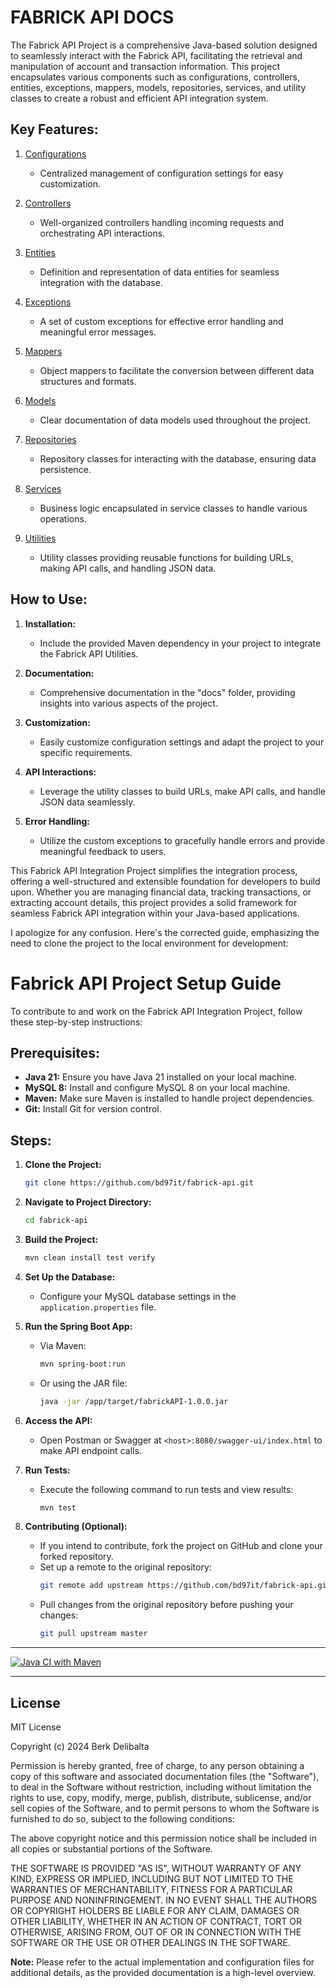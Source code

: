 # FABRICK API DOCS



The Fabrick API Project is a comprehensive Java-based solution designed to seamlessly interact with the Fabrick API, facilitating the retrieval and manipulation of account and transaction information. This project encapsulates various components such as configurations, controllers, entities, exceptions, mappers, models, repositories, services, and utility classes to create a robust and efficient API integration system.

## Key Features:

1. [Configurations](docs/configurations.md)
    - Centralized management of configuration settings for easy customization.

2. [Controllers](docs/controllers.md)
    - Well-organized controllers handling incoming requests and orchestrating API interactions.

3. [Entities](docs/entities.md)
    - Definition and representation of data entities for seamless integration with the database.

4. [Exceptions](docs/exceptions.md)
    - A set of custom exceptions for effective error handling and meaningful error messages.

5. [Mappers](docs/mappers.md)
    - Object mappers to facilitate the conversion between different data structures and formats.

6. [Models](docs/models.md)
    - Clear documentation of data models used throughout the project.

7. [Repositories](docs/repositories.md)
    - Repository classes for interacting with the database, ensuring data persistence.

8. [Services](docs/services.md)
    - Business logic encapsulated in service classes to handle various operations.

9. [Utilities](docs/utils.md)
    - Utility classes providing reusable functions for building URLs, making API calls, and handling JSON data.

## How to Use:

1. **Installation:**
    - Include the provided Maven dependency in your project to integrate the Fabrick API Utilities.

2. **Documentation:**
    - Comprehensive documentation in the "docs" folder, providing insights into various aspects of the project.

3. **Customization:**
    - Easily customize configuration settings and adapt the project to your specific requirements.

4. **API Interactions:**
    - Leverage the utility classes to build URLs, make API calls, and handle JSON data seamlessly.

5. **Error Handling:**
    - Utilize the custom exceptions to gracefully handle errors and provide meaningful feedback to users.

This Fabrick API Integration Project simplifies the integration process, offering a well-structured and extensible foundation for developers to build upon. Whether you are managing financial data, tracking transactions, or extracting account details, this project provides a solid framework for seamless Fabrick API integration within your Java-based applications.

I apologize for any confusion. Here's the corrected guide, emphasizing the need to clone the project to the local environment for development:

# Fabrick API Project Setup Guide

To contribute to and work on the Fabrick API Integration Project, follow these step-by-step instructions:

## Prerequisites:

- **Java 21:** Ensure you have Java 21 installed on your local machine.
- **MySQL 8:** Install and configure MySQL 8 on your local machine.
- **Maven:** Make sure Maven is installed to handle project dependencies.
- **Git:** Install Git for version control.

## Steps:

1. **Clone the Project:**
   ```bash
   git clone https://github.com/bd97it/fabrick-api.git
   ```


2. **Navigate to Project Directory:**
   ```bash
   cd fabrick-api
   ```


3. **Build the Project:**
   ```bash
   mvn clean install test verify
   ```


4. **Set Up the Database:**
   - Configure your MySQL database settings in the `application.properties` file.



5. **Run the Spring Boot App:**
   - Via Maven:
     ```bash
     mvn spring-boot:run
     ```
   - Or using the JAR file:
     ```bash
     java -jar /app/target/fabrickAPI-1.0.0.jar
     ```

6. **Access the API:**
   - Open Postman or Swagger at `<host>:8080/swagger-ui/index.html` to make API endpoint calls.


7. **Run Tests:**
   - Execute the following command to run tests and view results:
     ```bash
     mvn test
     ```

8. **Contributing (Optional):**
   - If you intend to contribute, fork the project on GitHub and clone your forked repository.
   - Set up a remote to the original repository:
     ```bash
     git remote add upstream https://github.com/bd97it/fabrick-api.git
     ```
   - Pull changes from the original repository before pushing your changes:
     ```bash
     git pull upstream master
     ```

---

[![Java CI with Maven](https://github.com/bd97it/fabrick-api/actions/workflows/ci-cd.yml/badge.svg)](https://github.com/bd97it/fabrick-api/actions/workflows/ci-cd.yml)

---

## License

MIT License

Copyright (c) 2024 Berk Delibalta

Permission is hereby granted, free of charge, to any person obtaining a copy
of this software and associated documentation files (the "Software"), to deal
in the Software without restriction, including without limitation the rights
to use, copy, modify, merge, publish, distribute, sublicense, and/or sell
copies of the Software, and to permit persons to whom the Software is
furnished to do so, subject to the following conditions:

The above copyright notice and this permission notice shall be included in
all copies or substantial portions of the Software.

THE SOFTWARE IS PROVIDED "AS IS", WITHOUT WARRANTY OF ANY KIND, EXPRESS OR
IMPLIED, INCLUDING BUT NOT LIMITED TO THE WARRANTIES OF MERCHANTABILITY,
FITNESS FOR A PARTICULAR PURPOSE AND NONINFRINGEMENT. IN NO EVENT SHALL THE
AUTHORS OR COPYRIGHT HOLDERS BE LIABLE FOR ANY CLAIM, DAMAGES OR OTHER
LIABILITY, WHETHER IN AN ACTION OF CONTRACT, TORT OR OTHERWISE, ARISING FROM,
OUT OF OR IN CONNECTION WITH THE SOFTWARE OR THE USE OR OTHER DEALINGS IN
THE SOFTWARE.

**Note:** Please refer to the actual implementation and configuration files for additional details, as the provided documentation is a high-level overview.
